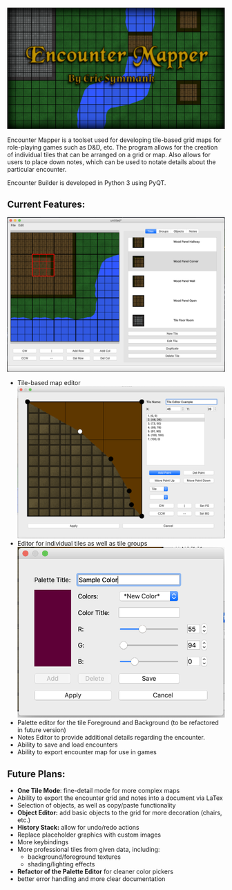 ![](res/Title.png)

Encounter Mapper is a toolset used for developing tile-based
grid maps for role-playing games such as D&D, etc. The
program allows for the creation of individual tiles that
can be arranged on a grid or map. Also allows for users to place down notes, which can be used to notate details about the particular encounter.

Encounter Builder is developed in Python 3 using PyQT.

## **Current Features:**

![](res/Map_Screen.png)
- Tile-based map editor
![](res/Tile_Screen.png)
- Editor for individual tiles as well as tile groups
![](res/Palette_Screen.png)
- Palette editor for the tile Foreground and Background (to be refactored in future version)
- Notes Editor to provide additional details regarding the encounter.
- Ability to save and load encounters
- Ability to export encounter map for use in games

## **Future Plans:**
- **One Tile Mode**: fine-detail mode for more complex maps
- Ability to export the encounter grid and notes into a document via LaTex
- Selection of objects, as well as copy/paste functionality
- **Object Editor:** add basic objects to the grid for more decoration (chairs, etc.)
- **History Stack:** allow for undo/redo actions
- Replace placeholder graphics with custom images
- More keybindings
- More professional tiles from given data, including:
    - background/foreground textures
    - shading/lighting effects
- **Refactor of the Palette Editor** for cleaner color pickers
- better error handling and more clear documentation
